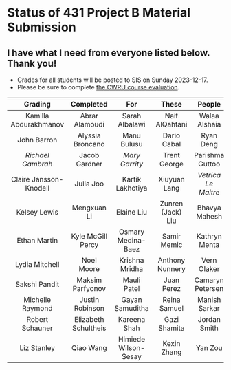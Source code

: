 # Status of 431 Project B Material Submission

## I have what I need from everyone listed below. Thank you!

- Grades for all students will be posted to SIS on Sunday 2023-12-17.
- Please be sure to complete [the CWRU course evaluation](https://webapps.case.edu/courseevals/).

Grading | Completed | For | These | People 
:-------------------: | :-------------------: | :-------------------: | :-------------------: | :-------------------:
Kamilla Abdurakhmanov | Abrar Alamoudi | Sarah Albalawi | Naif AlQahtani | Walaa Alshaia 
John Barron | Alyssia Broncano | Manu Bulusu | Dario Cabal | Ryan Deng
*Richael Gambrah* | Jacob Gardner | *Mary Garrity* | Trent George | Parishma Guttoo
Claire Jansson-Knodell | Julia Joo | Kartik Lakhotiya | Xiuyuan Lang | *Vetrica Le Maitre*
Kelsey Lewis | Mengxuan Li | Elaine Liu | Zunren (Jack) Liu | Bhavya Mahesh
Ethan Martin | Kyle McGill Percy | Osmary Medina-Baez | Samir Memic | Kathryn Menta
Lydia Mitchell | Noel Moore | Krishna Mridha | Anthony Nunnery | Vern Olaker
Sakshi Pandit | Maksim Parfyonov | Mauli Patel | Juan Perez | Camaryn Petersen
Michelle Raymond | Justin Robinson | Gayan Samuditha | Reina Samuel | Manish Sarkar
Robert Schauner | Elizabeth Schultheis | Kareena Shah | Gazi Shamita | Jordan Smith
Liz Stanley | Qiao Wang | Himiede Wilson-Sesay | Kexin Zhang | Yan Zou


